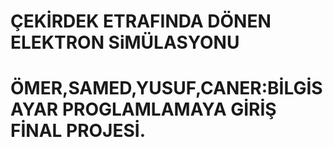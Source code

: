 # ÇEKİRDEK ETRAFINDA DÖNEN ELEKTRON SiMÜLASYONU
# ÖMER,SAMED,YUSUF,CANER:BİLGİSAYAR PROGLAMLAMAYA GİRİŞ FİNAL PROJESİ.